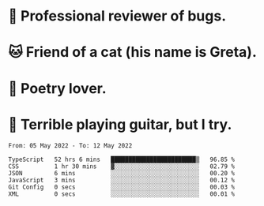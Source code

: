 # 🐛 Professional reviewer of bugs.
# 🐱 Friend of a cat (his name is Greta).
# 📜 Poetry lover.
# 🎸 Terrible playing guitar, but I try.

<!--START_SECTION:waka-->

```text
From: 05 May 2022 - To: 12 May 2022

TypeScript   52 hrs 6 mins   ████████████████████████▒   96.85 %
CSS          1 hr 30 mins    ▓░░░░░░░░░░░░░░░░░░░░░░░░   02.79 %
JSON         6 mins          ░░░░░░░░░░░░░░░░░░░░░░░░░   00.20 %
JavaScript   3 mins          ░░░░░░░░░░░░░░░░░░░░░░░░░   00.12 %
Git Config   0 secs          ░░░░░░░░░░░░░░░░░░░░░░░░░   00.03 %
XML          0 secs          ░░░░░░░░░░░░░░░░░░░░░░░░░   00.01 %
```

<!--END_SECTION:waka-->
